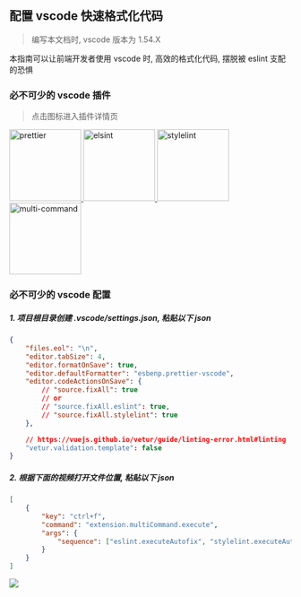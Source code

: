 ## 配置 vscode 快速格式化代码

> 编写本文档时, vscode 版本为 1.54.X

本指南可以让前端开发者使用 vscode 时, 高效的格式化代码, 摆脱被 eslint 支配的恐惧

### 必不可少的 vscode 插件

> 点击图标进入插件详情页

<p>
    <a href="https://marketplace.visualstudio.com/items?itemName=esbenp.prettier-vscode">
        <img src="https://esbenp.gallerycdn.vsassets.io/extensions/esbenp/prettier-vscode/5.9.2/1613061160143/Microsoft.VisualStudio.Services.Icons.Default" alt="prettier" width="128">
    <a>
    <a href="https://marketplace.visualstudio.com/items?itemName=dbaeumer.vscode-eslint">
        <img src="https://dbaeumer.gallerycdn.vsassets.io/extensions/dbaeumer/vscode-eslint/2.1.14/1607941542177/Microsoft.VisualStudio.Services.Icons.Default" alt="elsint" width="128">
    <a>
    <a href="https://marketplace.visualstudio.com/items?itemName=stylelint.vscode-stylelint">
        <img src="https://stylelint.gallerycdn.vsassets.io/extensions/stylelint/vscode-stylelint/0.86.0/1612657921309/Microsoft.VisualStudio.Services.Icons.Default" alt="stylelint" width="128">
    <a>
    <a href="https://marketplace.visualstudio.com/items?itemName=ryuta46.multi-command">
        <img src="https://vsassetscdn.azure.cn/v/M182_20210218.1/_content/Header/default_icon_128.png" alt="multi-command" width="128">
    <a>
</p>

### 必不可少的 vscode 配置

##### 1. 项目根目录创建 .vscode/settings.json, 粘贴以下 json

```json
{
    "files.eol": "\n",
    "editor.tabSize": 4,
    "editor.formatOnSave": true,
    "editor.defaultFormatter": "esbenp.prettier-vscode",
    "editor.codeActionsOnSave": {
        // "source.fixAll": true
        // or
        // "source.fixAll.eslint": true,
        // "source.fixAll.stylelint": true
    },

    // https://vuejs.github.io/vetur/guide/linting-error.html#linting
    "vetur.validation.template": false
}
```

##### 2. 根据下面的视频打开文件位置, 粘贴以下 json

```json
[
    {
        "key": "ctrl+f",
        "command": "extension.multiCommand.execute",
        "args": {
            "sequence": ["eslint.executeAutofix", "stylelint.executeAutofix"]
        }
    }
]
```

<img src="https://user-images.githubusercontent.com/37133629/111067559-d9c49c80-84ff-11eb-88c3-68755fd3c98f.gif">
